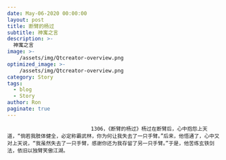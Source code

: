 ```yaml
---
date: May-06-2020 00:00:00
layout: post
title: 断臂的杨过
subtitle: 神寓之言
description: >-
  神寓之言
image: >-
    /assets/img/Qtcreator-overview.png
optimized_image: >-
    /assets/img/Qtcreator-overview.png
category: Story
tags:
  - blog
  - Story
author: Ron
paginate: true
---
```


							　　1306，《断臂的杨过》杨过在断臂后，心中抱怨上天道，“倘若我肢体健全，必定称霸武林，你为何让我失去了一只手臂。”后来，他悟通了，心中又对上天说，“我虽然失去了一只手臂，感谢你还为我存留了另一只手臂。”于是，他苦练玄铁剑法，依旧以独臂笑傲江湖。
							
							
						